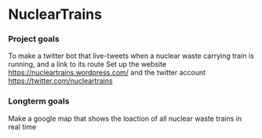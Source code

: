 # NuclearTrains
### Project goals
To make a twitter bot that live-tweets when a nuclear waste carrying train is running, and a link to its route
Set up the website https://nucleartrains.wordpress.com/ and the twitter account https://twitter.com/nucleartrains 

### Longterm goals
Make a google map that shows the loaction of all nuclear waste trains in real time
